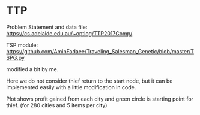 # TTP

Problem Statement and data file: 
https://cs.adelaide.edu.au/~optlog/TTP2017Comp/

TSP module:
https://github.com/AminFadaee/Traveling_Salesman_Genetic/blob/master/TSPG.py

modified a bit by me.

Here we do not consider thief return to the start node, but it can be implemented easily with a little modification in code.

Plot shows profit gained from each city and green circle is starting point for thief. (for 280 cities and 5 items per city)
